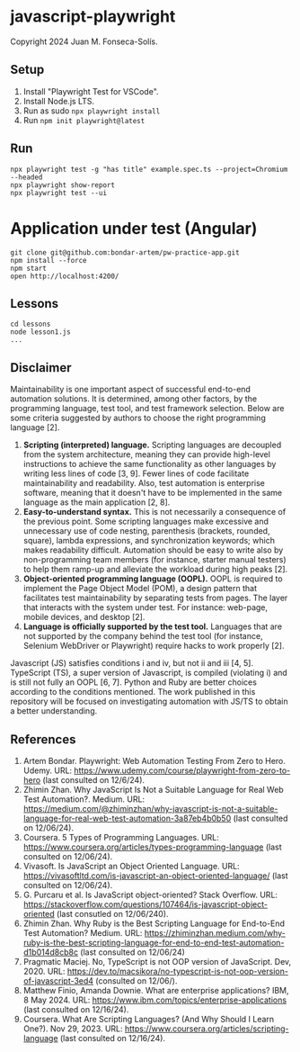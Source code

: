 # javascript-playwright
Copyright 2024 Juan M. Fonseca-Solís.

## Setup
1. Install "Playwright Test for VSCode".
1. Install Node.js LTS.
1. Run as sudo `npx playwright install`
1. Run `npm init playwright@latest`

## Run
```
npx playwright test -g "has title" example.spec.ts --project=Chromium --headed
npx playwright show-report
npx playwright test --ui
```

# Application under test (Angular)
```
git clone git@github.com:bondar-artem/pw-practice-app.git
npm install --force
npm start
open http://localhost:4200/
```

## Lessons
```
cd lessons
node lesson1.js
...
```

## Disclaimer
Maintainability is one important aspect of successful end-to-end automation solutions. It is determined, among other factors, by the programming language, test tool, and test framework selection. Below are some criteria suggested by authors to choose the right programming language [2].

1. **Scripting (interpreted) language.** Scripting languages are decoupled from the system architecture, meaning they can provide high-level instructions to achieve the same functionality as other languages by writing less lines of code [3, 9]. Fewer lines of code facilitate maintainability and readability. Also, test automation is enterprise software, meaning that it doesn't have to be implemented in the same language as the main application [2, 8].
2. **Easy-to-understand syntax.** This is not necessarily a consequence of the previous point. Some scripting languages make excessive and unnecessary use of code nesting, parenthesis (brackets, rounded, square), lambda expressions, and synchronization keywords; which makes readability difficult. Automation should be easy to write also by non-programming team members (for instance, starter manual testers) to help them ramp-up and alleviate the workload during high peaks [2].
3. **Object-oriented programming language (OOPL).** OOPL is required to implement the Page Object Model (POM), a design pattern that facilitates test maintainability by separating tests from pages. The layer that interacts with the system under test. For instance: web-page, mobile devices, and desktop [2].
4. **Language is officially supported by the test tool.** Languages that are not supported by the company behind the test tool (for instance, Selenium WebDriver or Playwright) require hacks to work properly [2].

Javascript (JS) satisfies conditions i and iv, but not ii and iii [4, 5]. TypeScript (TS), a super version of Javascript, is compiled (violating i) and is still not fully an OOPL [6, 7]. Python and Ruby are better choices according to the conditions mentioned. The work published in this repository will be focused on investigating automation with JS/TS to obtain a better understanding.

## References
1. Artem Bondar. Playwright: Web Automation Testing From Zero to Hero. Udemy. URL: https://www.udemy.com/course/playwright-from-zero-to-hero (last consulted on 12/6/24).
2. Zhimin Zhan. Why JavaScript Is Not a Suitable Language for Real Web Test Automation?. Medium. URL: https://medium.com/@zhiminzhan/why-javascript-is-not-a-suitable-language-for-real-web-test-automation-3a87eb4b0b50 (last consulted on 12/06/24).
3. Coursera. 5 Types of Programming Languages. URL: https://www.coursera.org/articles/types-programming-language (last consulted on 12/06/24).
4. Vivasoft. Is JavaScript an Object Oriented Language. URL: https://vivasoftltd.com/is-javascript-an-object-oriented-language/ (last consulted on 12/06/24).
5. G. Purcaru et al. Is JavaScript object-oriented? Stack Overflow. URL: https://stackoverflow.com/questions/107464/is-javascript-object-oriented (last consutled on 12/06/240).
6. Zhimin Zhan. Why Ruby is the Best Scripting Language for End-to-End Test Automation? Medium. URL: https://zhiminzhan.medium.com/why-ruby-is-the-best-scripting-language-for-end-to-end-test-automation-d1b014d8cb8c (last consulted on 12/06/24)
7. Pragmatic Maciej. No, TypeScript is not OOP version of JavaScript. Dev, 2020. URL: https://dev.to/macsikora/no-typescript-is-not-oop-version-of-javascript-3ed4 (consulted on 12/06/). 
8. Matthew Finio, Amanda Downie. What are enterprise applications? IBM, 8 May 2024. URL: https://www.ibm.com/topics/enterprise-applications (last consulted on 12/16/24).
9. Coursera. What Are Scripting Languages? (And Why Should I Learn One?). Nov 29, 2023. URL: https://www.coursera.org/articles/scripting-language (last consulted on 12/16/24). 
